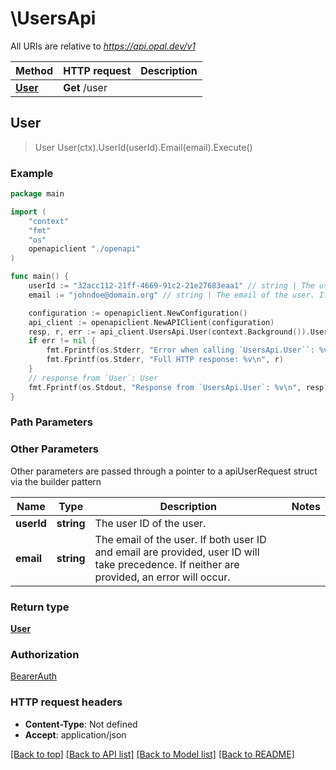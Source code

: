 # \UsersApi

All URIs are relative to *https://api.opal.dev/v1*

Method | HTTP request | Description
------------- | ------------- | -------------
[**User**](UsersApi.md#User) | **Get** /user | 



## User

> User User(ctx).UserId(userId).Email(email).Execute()





### Example

```go
package main

import (
    "context"
    "fmt"
    "os"
    openapiclient "./openapi"
)

func main() {
    userId := "32acc112-21ff-4669-91c2-21e27683eaa1" // string | The user ID of the user. (optional)
    email := "johndoe@domain.org" // string | The email of the user. If both user ID and email are provided, user ID will take precedence. If neither are provided, an error will occur. (optional)

    configuration := openapiclient.NewConfiguration()
    api_client := openapiclient.NewAPIClient(configuration)
    resp, r, err := api_client.UsersApi.User(context.Background()).UserId(userId).Email(email).Execute()
    if err != nil {
        fmt.Fprintf(os.Stderr, "Error when calling `UsersApi.User``: %v\n", err)
        fmt.Fprintf(os.Stderr, "Full HTTP response: %v\n", r)
    }
    // response from `User`: User
    fmt.Fprintf(os.Stdout, "Response from `UsersApi.User`: %v\n", resp)
}
```

### Path Parameters



### Other Parameters

Other parameters are passed through a pointer to a apiUserRequest struct via the builder pattern


Name | Type | Description  | Notes
------------- | ------------- | ------------- | -------------
 **userId** | **string** | The user ID of the user. | 
 **email** | **string** | The email of the user. If both user ID and email are provided, user ID will take precedence. If neither are provided, an error will occur. | 

### Return type

[**User**](User.md)

### Authorization

[BearerAuth](../README.md#BearerAuth)

### HTTP request headers

- **Content-Type**: Not defined
- **Accept**: application/json

[[Back to top]](#) [[Back to API list]](../README.md#documentation-for-api-endpoints)
[[Back to Model list]](../README.md#documentation-for-models)
[[Back to README]](../README.md)

